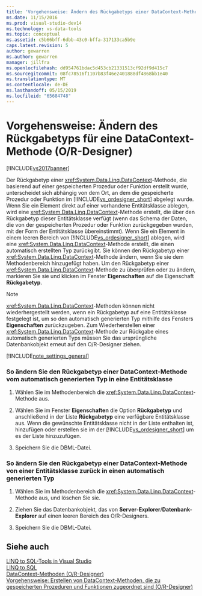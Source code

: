 ```yaml
---
title: 'Vorgehensweise: Ändern des Rückgabetyps einer DataContext-Methode (O / R-Designer) | Microsoft-Dokumentation'
ms.date: 11/15/2016
ms.prod: visual-studio-dev14
ms.technology: vs-data-tools
ms.topic: conceptual
ms.assetid: c5b66bff-6dbb-43c0-bffa-317133ca5b9e
caps.latest.revision: 5
author: gewarren
ms.author: gewarren
manager: jillfra
ms.openlocfilehash: dd954761bdac5d453cb21331513cf92df9d415c7
ms.sourcegitcommit: 08fc78516f1107b83f46e2401888df4868bb1e40
ms.translationtype: MT
ms.contentlocale: de-DE
ms.lasthandoff: 05/15/2019
ms.locfileid: "65684748"
---
```

# <a name="how-to-change-the-return-type-of-a-datacontext-method-or-designer"></a>Vorgehensweise: Ändern des Rückgabetyps für eine DataContext-Methode (O/R-Designer)
[!INCLUDE[vs2017banner](../includes/vs2017banner.md)]

Der Rückgabetyp einer <xref:System.Data.Linq.DataContext>-Methode, die basierend auf einer gespeicherten Prozedur oder Funktion erstellt wurde, unterscheidet sich abhängig von dem Ort, an dem die gespeicherte Prozedur oder Funktion im [!INCLUDE[vs_ordesigner_short](../includes/vs-ordesigner-short-md.md)] abgelegt wurde. Wenn Sie ein Element direkt auf einer vorhandene Entitätsklasse ablegen, wird eine <xref:System.Data.Linq.DataContext>-Methode erstellt, die über den Rückgabetyp dieser Entitätsklasse verfügt (wenn das Schema der Daten, die von der gespeicherten Prozedur oder Funktion zurückgegeben wurden, mit der Form der Entitätsklasse übereinstimmt). Wenn Sie ein Element in einem leeren Bereich von [!INCLUDE[vs_ordesigner_short](../includes/vs-ordesigner-short-md.md)] ablegen, wird eine <xref:System.Data.Linq.DataContext>-Methode erstellt, die einen automatisch erstellten Typ zurückgibt. Sie können den Rückgabetyp einer <xref:System.Data.Linq.DataContext>-Methode ändern, wenn Sie sie dem Methodenbereich hinzugefügt haben. Um den Rückgabetyp einer <xref:System.Data.Linq.DataContext>-Methode zu überprüfen oder zu ändern, markieren Sie sie und klicken im Fenster **Eigenschaften** auf die Eigenschaft **Rückgabetyp**.  
  
> [!NOTE]
> <xref:System.Data.Linq.DataContext>-Methoden können nicht wiederhergestellt werden, wenn ein Rückgabetyp auf eine Entitätsklasse festgelegt ist, um so den automatisch generierten Typ mithilfe des Fensters **Eigenschaften** zurückzugeben. Zum Wiederherstellen einer <xref:System.Data.Linq.DataContext>-Methode zur Rückgabe eines automatisch generierten Typs müssen Sie das ursprüngliche Datenbankobjekt erneut auf den O/R-Designer ziehen.  
  
 [!INCLUDE[note_settings_general](../includes/note-settings-general-md.md)]  
  
### <a name="to-change-the-return-type-of-a-datacontext-method-from-the-auto-generated-type-to-an-entity-class"></a>So ändern Sie den Rückgabetyp einer DataContext-Methode vom automatisch generierten Typ in eine Entitätsklasse  
  
1. Wählen Sie im Methodenbereich die <xref:System.Data.Linq.DataContext>-Methode aus.  
  
2. Wählen Sie im Fenster **Eigenschaften** die Option **Rückgabetyp** und anschließend in der Liste **Rückgabetyp** eine verfügbare Entitätsklasse aus. Wenn die gewünschte Entitätsklasse nicht in der Liste enthalten ist, hinzufügen oder erstellen sie im der [!INCLUDE[vs_ordesigner_short](../includes/vs-ordesigner-short-md.md)] um es der Liste hinzuzufügen.  
  
3. Speichern Sie die DBML-Datei.  
  
### <a name="to-change-the-return-type-of-a-datacontext-method-from-an-entity-class-back-to-the-auto-generated-type"></a>So ändern Sie den Rückgabetyp einer DataContext-Methode von einer Entitätsklasse zurück in einen automatisch generierten Typ  
  
1. Wählen Sie im Methodenbereich die <xref:System.Data.Linq.DataContext>-Methode aus, und löschen Sie sie.  
  
2. Ziehen Sie das Datenbankobjekt, das von **Server-Explorer**/**Datenbank-Explorer** auf einen leeren Bereich des O/R-Designers.  
  
3. Speichern Sie die DBML-Datei.  
  
## <a name="see-also"></a>Siehe auch  
 [LINQ to SQL-Tools in Visual Studio](../data-tools/linq-to-sql-tools-in-visual-studio2.md)   
 [LINQ to SQL](https://msdn.microsoft.com/library/73d13345-eece-471a-af40-4cc7a2f11655)   
 [DataContext-Methoden (O/R-Designer)](../data-tools/datacontext-methods-o-r-designer.md)   
 [Vorgehensweise: Erstellen von DataContext-Methoden, die zu gespeicherten Prozeduren und Funktionen zugeordnet sind (O/R-Designer)](../data-tools/how-to-create-datacontext-methods-mapped-to-stored-procedures-and-functions-o-r-designer.md)

